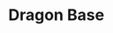 # Dragon Base



<!-- # Build
mvn clean package && docker build -t com.lab1/dragon .

# RUN

docker rm -f dragon || true && docker run -d -p 8080:8080 -p 4848:4848 --name dragon com.lab1/dragon  -->